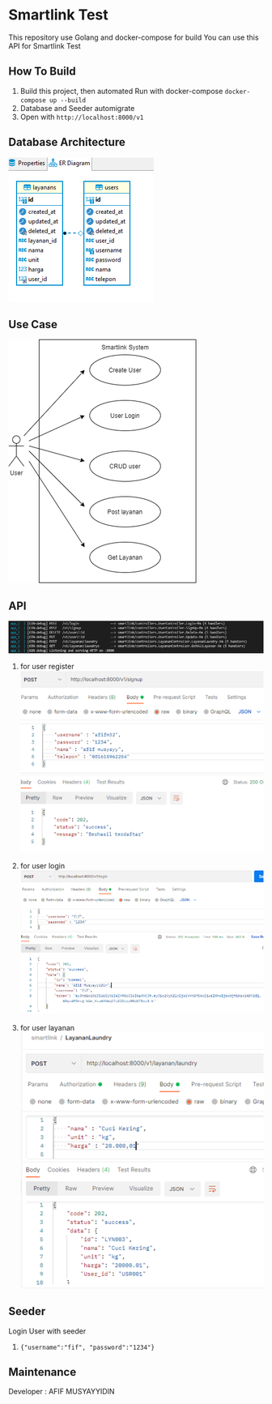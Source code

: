 # Smartlink Test

This repository use Golang and docker-compose for build
You can use this API for Smartlink Test

## How To Build
1. Build this project, then automated Run with docker-compose
`docker-compose up --build`
2. Database and Seeder automigrate
3. Open with `http://localhost:8000/v1`

## Database Architecture
![Screenshot](database.PNG)

## Use Case
![Screenshot](smartlinusecase.png)


## API

![Screenshot](API.PNG) <br>

1. for user register
![Screenshot](CreateUser.PNG)

2. for user login
![Screenshot](login.PNG)

3. for user layanan <br>
![Screenshot](Layanan.PNG)


## Seeder
Login User with seeder
1. `{"username":"fif", "password":"1234"}`

## Maintenance
Developer : AFIF MUSYAYYIDIN

